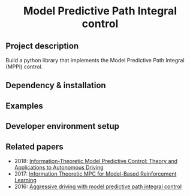 <div align=center>
  <h1>Model Predictive Path Integral control</h1>
</div>

## Project description

Build a python library that implements the Model Predictive Path Integral (MPPI) control.
## Dependency & installation

## Examples

## Developer environment setup


## Related papers
- 2018: [Information-Theoretic Model Predictive Control: Theory and Applications to Autonomous Driving](https://ieeexplore.ieee.org/stamp/stamp.jsp?arnumber=8558663)
- 2017: [Information Theoretic MPC for Model-Based Reinforcement Learning](https://ieeexplore.ieee.org/stamp/stamp.jsp?tp=&arnumber=7989202)
- 2016: [Aggressive driving with model predictive path integral control](https://ieeexplore.ieee.org/document/7487277)
